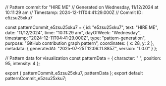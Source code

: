 // Pattern commit for "HIRE ME"
// Generated on Wednesday, 11/12/2024 at 10:11:29 am
// Timestamp: 2024-12-11T04:41:29.000Z
// Commit ID: e5zsu25xku7

const patternCommit_e5zsu25xku7 = {
  id: "e5zsu25xku7",
  text: "HIRE ME",
  date: "11/12/2024",
  time: "10:11:29 am",
  dayOfWeek: "Wednesday",
  timestamp: "2024-12-11T04:41:29.000Z",
  type: "pattern-generation",
  purpose: "GitHub contribution graph pattern",
  coordinates: {
    x: 28,
    y: 2
  },
  metadata: {
    generatedAt: "2025-07-25T12:06:11.885Z",
    version: "1.0.0"
  }
};

// Pattern data for visualization
const patternData = {
  character: " ",
  position: 95,
  intensity: 4
};

export { patternCommit_e5zsu25xku7, patternData };
export default patternCommit_e5zsu25xku7;
